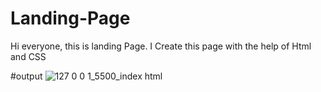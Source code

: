 # Landing-Page
Hi everyone, this is landing Page. I Create this page with the help of Html and CSS 

#output
![127 0 0 1_5500_index html](https://github.com/mohitsharma614/Landing-Page/assets/113056874/d32a88c2-aed8-45fe-a83a-881edd102465)
